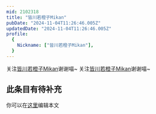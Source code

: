 ```yaml
---
mid: 2102318
title: "皆川若橙子Mikan"
pubDate: "2024-11-04T11:26:46.005Z"
updatedDate: "2024-11-04T11:26:46.005Z"
profile:
  {
    Nickname: ["皆川若橙子Mikan"],
  }
---
```


关注[皆川若橙子Mikan](https://space.bilibili.com/2102318)谢谢喵~ 关注[皆川若橙子Mikan](https://space.bilibili.com/2102318)谢谢喵~

## 此条目有待补充
你可以在[这里](https://github.com/Yuhanawa/VTuber.ICU-Content/edit/master/v/皆川若橙子Mikan/index.md)编辑本文
